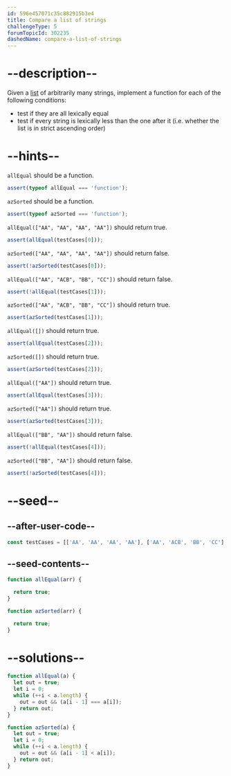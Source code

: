 ```yaml
---
id: 596e457071c35c882915b3e4
title: Compare a list of strings
challengeType: 5
forumTopicId: 302235
dashedName: compare-a-list-of-strings
---
```


# --description--

Given a [list](https://en.wikipedia.org/wiki/List_(abstract_data_type) "wp: List\_(abstract_data_type)") of arbitrarily many strings, implement a function for each of the following conditions:

<ul>
  <li>test if they are all lexically equal</li>
  <li>test if every string is lexically less than the one after it  (i.e. whether the list is in strict ascending order)</li>
</ul>

# --hints--

`allEqual` should be a function.

```js
assert(typeof allEqual === 'function');
```

`azSorted` should be a function.

```js
assert(typeof azSorted === 'function');
```

`allEqual(["AA", "AA", "AA", "AA"])` should return true.

```js
assert(allEqual(testCases[0]));
```

`azSorted(["AA", "AA", "AA", "AA"])` should return false.

```js
assert(!azSorted(testCases[0]));
```

`allEqual(["AA", "ACB", "BB", "CC"])` should return false.

```js
assert(!allEqual(testCases[1]));
```

`azSorted(["AA", "ACB", "BB", "CC"])` should return true.

```js
assert(azSorted(testCases[1]));
```

`allEqual([])` should return true.

```js
assert(allEqual(testCases[2]));
```

`azSorted([])` should return true.

```js
assert(azSorted(testCases[2]));
```

`allEqual(["AA"])` should return true.

```js
assert(allEqual(testCases[3]));
```

`azSorted(["AA"])` should return true.

```js
assert(azSorted(testCases[3]));
```

`allEqual(["BB", "AA"])` should return false.

```js
assert(!allEqual(testCases[4]));
```

`azSorted(["BB", "AA"])` should return false.

```js
assert(!azSorted(testCases[4]));
```

# --seed--

## --after-user-code--

```js
const testCases = [['AA', 'AA', 'AA', 'AA'], ['AA', 'ACB', 'BB', 'CC'], [], ['AA'], ['BB', 'AA']];
```

## --seed-contents--

```js
function allEqual(arr) {

  return true;
}

function azSorted(arr) {

  return true;
}
```

# --solutions--

```js
function allEqual(a) {
  let out = true;
  let i = 0;
  while (++i < a.length) {
    out = out && (a[i - 1] === a[i]);
  } return out;
}

function azSorted(a) {
  let out = true;
  let i = 0;
  while (++i < a.length) {
    out = out && (a[i - 1] < a[i]);
  } return out;
}
```
